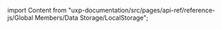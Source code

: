 
import Content from "uxp-documentation/src/pages/api-ref/reference-js/Global Members/Data Storage/LocalStorage";

<Content query="product=xd"/>
